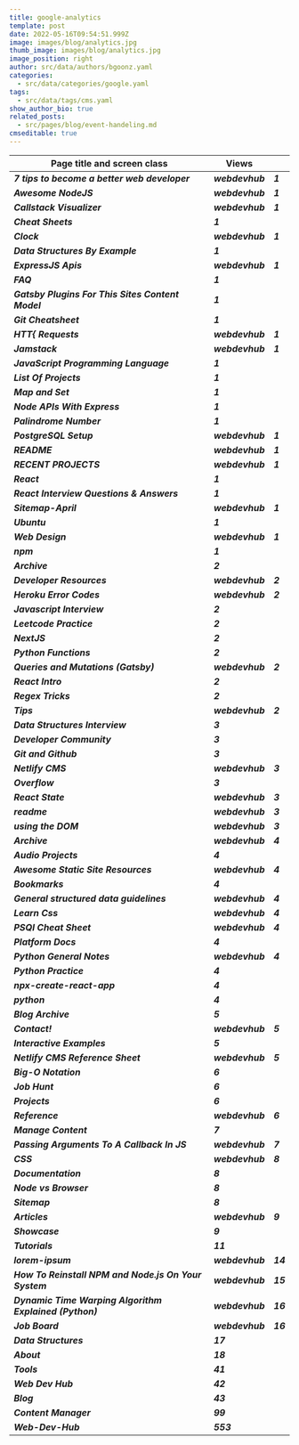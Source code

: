 ```yaml
---
title: google-analytics
template: post
date: 2022-05-16T09:54:51.999Z
image: images/blog/analytics.jpg
thumb_image: images/blog/analytics.jpg
image_position: right
author: src/data/authors/bgoonz.yaml
categories:
  - src/data/categories/google.yaml
tags:
  - src/data/tags/cms.yaml
show_author_bio: true
related_posts:
  - src/pages/blog/event-handeling.md
cmseditable: true
---
```

| **Page title and screen class**                         | **Views**       |          |
| ------------------------------------------------------- | --------------- | -------- |
| ***7 tips to become a better web developer***           | ***webdevhub*** | ***1***  |
| ***Awesome NodeJS***                                    | ***webdevhub*** | ***1***  |
| ***Callstack Visualizer***                              | ***webdevhub*** | ***1***  |
| ***Cheat Sheets***                                      | ***1***         |          |
| ***Clock***                                             | ***webdevhub*** | ***1***  |
| ***Data Structures By Example***                        | ***1***         |          |
| ***ExpressJS Apis***                                    | ***webdevhub*** | ***1***  |
| ***FAQ***                                               | ***1***         |          |
| ***Gatsby Plugins For This Sites Content Model***       | ***1***         |          |
| ***Git Cheatsheet***                                    | ***1***         |          |
| ***HTT{ Requests***                                     | ***webdevhub*** | ***1***  |
| ***Jamstack***                                          | ***webdevhub*** | ***1***  |
| ***JavaScript Programming Language***                   | ***1***         |          |
| ***List Of Projects***                                  | ***1***         |          |
| ***Map and Set***                                       | ***1***         |          |
| ***Node APIs With Express***                            | ***1***         |          |
| ***Palindrome Number***                                 | ***1***         |          |
| ***PostgreSQL Setup***                                  | ***webdevhub*** | ***1***  |
| ***README***                                            | ***webdevhub*** | ***1***  |
| ***RECENT PROJECTS***                                   | ***webdevhub*** | ***1***  |
| ***React***                                             | ***1***         |          |
| ***React Interview Questions & Answers***               | ***1***         |          |
| ***Sitemap-April***                                     | ***webdevhub*** | ***1***  |
| ***Ubuntu***                                            | ***1***         |          |
| ***Web Design***                                        | ***webdevhub*** | ***1***  |
| ***npm***                                               | ***1***         |          |
| ***Archive***                                           | ***2***         |          |
| ***Developer Resources***                               | ***webdevhub*** | ***2***  |
| ***Heroku Error Codes***                                | ***webdevhub*** | ***2***  |
| ***Javascript Interview***                              | ***2***         |          |
| ***Leetcode Practice***                                 | ***2***         |          |
| ***NextJS***                                            | ***2***         |          |
| ***Python Functions***                                  | ***2***         |          |
| ***Queries and Mutations (Gatsby)***                    | ***webdevhub*** | ***2***  |
| ***React Intro***                                       | ***2***         |          |
| ***Regex Tricks***                                      | ***2***         |          |
| ***Tips***                                              | ***webdevhub*** | ***2***  |
| ***Data Structures Interview***                         | ***3***         |          |
| ***Developer Community***                               | ***3***         |          |
| ***Git and Github***                                    | ***3***         |          |
| ***Netlify CMS***                                       | ***webdevhub*** | ***3***  |
| ***Overflow***                                          | ***3***         |          |
| ***React State***                                       | ***webdevhub*** | ***3***  |
| ***readme***                                            | ***webdevhub*** | ***3***  |
| ***using the DOM***                                     | ***webdevhub*** | ***3***  |
| ***Archive***                                           | ***webdevhub*** | ***4***  |
| ***Audio Projects***                                    | ***4***         |          |
| ***Awesome Static Site Resources***                     | ***webdevhub*** | ***4***  |
| ***Bookmarks***                                         | ***4***         |          |
| ***General structured data guidelines***                | ***webdevhub*** | ***4***  |
| ***Learn Css***                                         | ***webdevhub*** | ***4***  |
| ***PSQl Cheat Sheet***                                  | ***webdevhub*** | ***4***  |
| ***Platform Docs***                                     | ***4***         |          |
| ***Python General Notes***                              | ***webdevhub*** | ***4***  |
| ***Python Practice***                                   | ***4***         |          |
| ***npx-create-react-app***                              | ***4***         |          |
| ***python***                                            | ***4***         |          |
| ***Blog Archive***                                      | ***5***         |          |
| ***Contact!***                                          | ***webdevhub*** | ***5***  |
| ***Interactive Examples***                              | ***5***         |          |
| ***Netlify CMS Reference Sheet***                       | ***webdevhub*** | ***5***  |
| ***Big-O Notation***                                    | ***6***         |          |
| ***Job Hunt***                                          | ***6***         |          |
| ***Projects***                                          | ***6***         |          |
| ***Reference***                                         | ***webdevhub*** | ***6***  |
| ***Manage Content***                                    | ***7***         |          |
| ***Passing Arguments To A Callback In JS***             | ***webdevhub*** | ***7***  |
| ***CSS***                                               | ***webdevhub*** | ***8***  |
| ***Documentation***                                     | ***8***         |          |
| ***Node vs Browser***                                   | ***8***         |          |
| ***Sitemap***                                           | ***8***         |          |
| ***Articles***                                          | ***webdevhub*** | ***9***  |
| ***Showcase***                                          | ***9***         |          |
| ***Tutorials***                                         | ***11***        |          |
| ***lorem-ipsum***                                       | ***webdevhub*** | ***14*** |
| ***How To Reinstall NPM and Node.js On Your System***   | ***webdevhub*** | ***15*** |
| ***Dynamic Time Warping Algorithm Explained (Python)*** | ***webdevhub*** | ***16*** |
| ***Job Board***                                         | ***webdevhub*** | ***16*** |
| ***Data Structures***                                   | ***17***        |          |
| ***About***                                             | ***18***        |          |
| ***Tools***                                             | ***41***        |          |
| ***Web Dev Hub***                                       | ***42***        |          |
| ***Blog***                                              | ***43***        |          |
| ***Content Manager***                                   | ***99***        |          |
| ***Web-Dev-Hub***                                       | ***553***       |          |